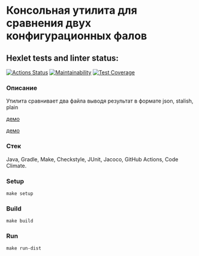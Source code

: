 # Консольная утилита для сравнения двух конфигурационных фалов


## Hexlet tests and linter status:
[![Actions Status](https://github.com/JavaQuaker/java-project-71/workflows/hexlet-check/badge.svg)](https://github.com/JavaQuaker/java-project-71/actions)
[![Maintainability](https://api.codeclimate.com/v1/badges/3732404285363862e527/maintainability)](https://codeclimate.com/github/JavaQuaker/java-project-71/maintainability)
[![Test Coverage](https://api.codeclimate.com/v1/badges/3732404285363862e527/test_coverage)](https://codeclimate.com/github/JavaQuaker/java-project-71/test_coverage)

###
<h3>Описание</h3>
<p>Утилита сравнивает два файла выводя результат в формате json, stalish, plain</p>

[демо](https://asciinema.org/a/ilIcqG6TOiVQSkdHA3CrD8HXz)

[демо](https://asciinema.org/a/KISkJWRlHBozfbrFEVIccSJ1q)

###
<h3>Стек</h3>
<p>Java, Gradle, Make, Checkstyle, JUnit, Jacoco, GitHub Actions, Code Climate.</p>

<h3>Setup</h3>

```
make setup
```
<h3>Build</h3>

```
make build
```
<h3>Run</h3>

```
make run-dist
```
